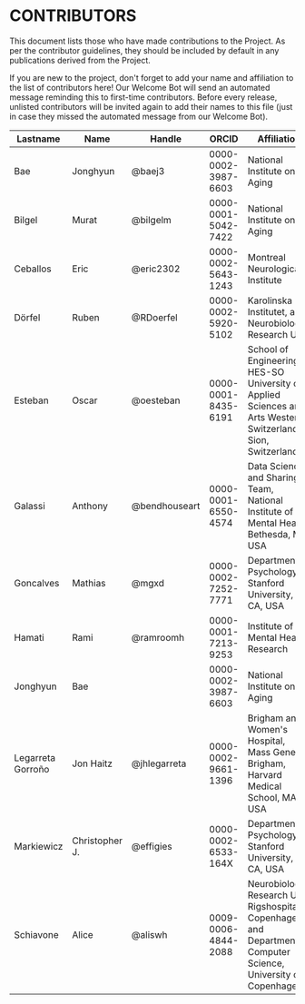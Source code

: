# CONTRIBUTORS

This document lists those who have made contributions to the Project.
As per the contributor guidelines, they should be included by default in any publications derived from the Project.

If you are new to the project, don't forget to add your name and affiliation to the list of contributors here! Our Welcome Bot will send an automated message reminding this to first-time contributors.
Before every release, unlisted contributors will be invited again to add their names to this file (just in case they missed the automated message from our Welcome Bot).

| **Lastname** | **Name** | **Handle** | **ORCID** | **Affiliation** |
| --- | --- | --- | --- | --- |
| Bae | Jonghyun | @baej3 | 0000-0002-3987-6603 | National Institute on Aging |
| Bilgel | Murat | @bilgelm | 0000-0001-5042-7422 | National Institute on Aging |
| Ceballos | Eric | @eric2302 | 0000-0002-5643-1243 | Montreal Neurological Institute |
| Dörfel | Ruben | @RDoerfel | 0000-0002-5920-5102 | Karolinska Institutet, and Neurobiology Research Unit |
| Esteban | Oscar | @oesteban | 0000-0001-8435-6191 | School of Engineering, HES-SO University of Applied Sciences and Arts Western Switzerland, Sion, Switzerland |
| Galassi | Anthony | @bendhouseart | 0000-0001-6550-4574 | Data Science and Sharing Team, National Institute of Mental Health, Bethesda, MD, USA |
| Goncalves | Mathias | @mgxd | 0000-0002-7252-7771 | Department of Psychology, Stanford University, CA, USA |
| Hamati | Rami | @ramroomh | 0000-0001-7213-9253 | Institute of Mental Health Research |
| Jonghyun | Bae | | 0000-0002-3987-6603 | National Institute on Aging |
| Legarreta Gorroño | Jon Haitz | @jhlegarreta | 0000-0002-9661-1396 | Brigham and Women's Hospital, Mass General Brigham, Harvard Medical School, MA, USA |
| Markiewicz | Christopher J. | @effigies | 0000-0002-6533-164X | Department of Psychology, Stanford University, CA, USA |
| Schiavone | Alice | @aliswh | 0009-0006-4844-2088 | Neurobiology Research Unit, Rigshospitalet, Copenhagen and Department of Computer Science, University of Copenhagen |
